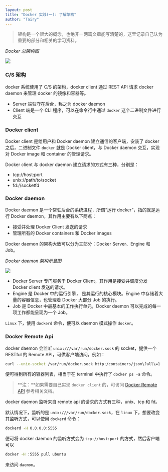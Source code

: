 ```yaml
---
layout: post
title: "Docker 实践(一): 了解架构"
author: "Tairy"
---
```


> 架构是一个很大的概念，也绝非一两篇文章能写清楚的，这里记录自己认为重要的部分和相关的学习资料。

*Docker 总架构图*

![](http://ww1.sinaimg.cn/mw1024/9631b1bbjw1f69pesvxe8j20kn0ojmyy.jpg)


### C/S 架构

docker 系统使用了 C/S 的架构，docker client 通过 REST API 请求 docker daemon 来管理 docker 的镜像和容器等。

- Server 端驻守在后台，称之为 docker daemon
- Client 端是一个 CLI 程序，可以在命令行中通过 `docker` 这个二进制文件进行交互

### Docker client

Docker client 是给用户和 Docker daemon 建立通信的客户端，安装了 docker 之后，二进制文件 `docker` 就是 Docker client，与 Docker daemon 交互，实现对 Docker image 和 container 的管理请求。

Docker client 与 docker daemon 建立请求的方式有三种，分别是：

- tcp://host:port
- unix://path/to/socket
- fd://socketfd

### Docker daemon

Docker daemon 是一个常驻后台的系统进程，所谓“运行 docker”，指的就是运行 Docker daemon，其作用主要有以下两点：

- 接受并处理 Docker Client 发送的请求
- 管理所有的 Docker containers 和 Docker images

Docker daemon 的架构大致可以分为三部分：Docker Server、Engine 和 Job。

*Docker daemon 架构示意图*

![](http://ww4.sinaimg.cn/mw1024/9631b1bbgw1f69ieh32waj20ik0f8751.jpg)

- Docker Server 专门服务于 Docker Client，其作用是接受并调度分发 Docker client 发送的请求。
- Engine 是 Docker 中的运行引擎， 是其运行的核心模块。Engine 中存储着大量的容器信息，也管理着 Docker 大部分 Job 的执行。
- Job 是 Docker 中最基本的工作执行单元，Docker daemon 可以完成的每一项工作都能呈现为一个 Job。

`Linux` 下，使用 `dockerd` 命令，便可以 daemon 模式操作 `docker`。

### Docker Remote Api

docker daemon 会监听 `unix:///var/run/docker.sock` 的 socket，提供一个 RESTful 的 Remote API，可供客户端访问，例如：

```bash
curl --unix-socket /var/run/docker.sock http:/containers/json\?all\=1
```

便可得到所有的容器列表，相当于在 terminal 中执行了 `docker ps -a` 命令。

> **注：**如果需要自己实现 `docker client` 的，可访问 [Docker Remote API](https://docs.docker.com/engine/reference/api/docker_remote_api/) 参考相关文档。

docker daemon 监听来自 remote api 的请求的方式有三种，unix、tcp 和 fd。

默认情况下，监听的是 `unix:///var/run/docker.sock`，在 `linux` 下，想要改变其监听方式，可以使用 `dockerd` 命令：

```bash
dockerd -H 0.0.0.0:5555
```

便可将 docker daemon 的监听方式变为 `tcp://host:port` 的方式，然后客户端可以

```bash
docker -H :5555 pull ubuntu
```
来访问 `daemon`。